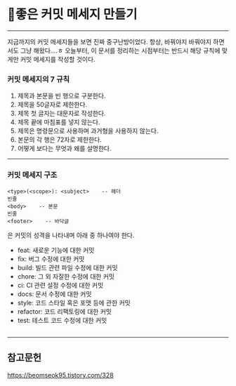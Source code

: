 # 🎉좋은 커밋 메세지 만들기

---

지금까지의 커밋 메세지들을 보면 진짜 중구난방이었다. 항상, 바꿔야지 바꿔야지 하면서도 그냥 해왔다....ㅎ 오늘부터, 이 문서를 정리하는 시점부터는 반드시 해당 규칙에 맞게만 커밋 메세지를 작성할 것이다.

### 커밋 메세지의 7 규칙

1. 제목과 본문을 빈 행으로 구분한다.
2. 제목을 50글자로 제한한다.
3. 제목 첫 글자는 대문자로 작성한다.
4. 제목 끝에 마침표를 넣지 않는다.
5. 제목은 명령문으로 사용하며 과거형을 사용하지 않는다.
6. 본문의 각 행은 72자로 제한한다.
7. 어떻게 보다는 무엇과 왜를 설명한다.

---

### 커밋 메세지 구조

```
<type>(<scope>): <subject>    -- 헤더
빈줄
<body>    -- 본문
빈줄
<footer>    -- 바닥글
```

<type>은 커밋의 성격을 나타내며 아래 중 하나여야 한다.

- feat: 새로운 기능에 대한 커밋
- fix: 버그 수정에 대한 커밋
- build: 빌드 관련 파일 수정에 대한 커밋
- chore: 그 외 자잘한 수정에 대한 커밋
- ci: CI 관련 설정 수정에 대한 커밋
- docs: 문서 수정에 대한 커밋
- style: 코드 스타일 혹은 포맷 등에 관한 커밋
- refactor: 코드 리팩토링에 대한 커밋
- test: 테스트 코드 수정에 대한 커밋 

## 

---

## 참고문헌

https://beomseok95.tistory.com/328
